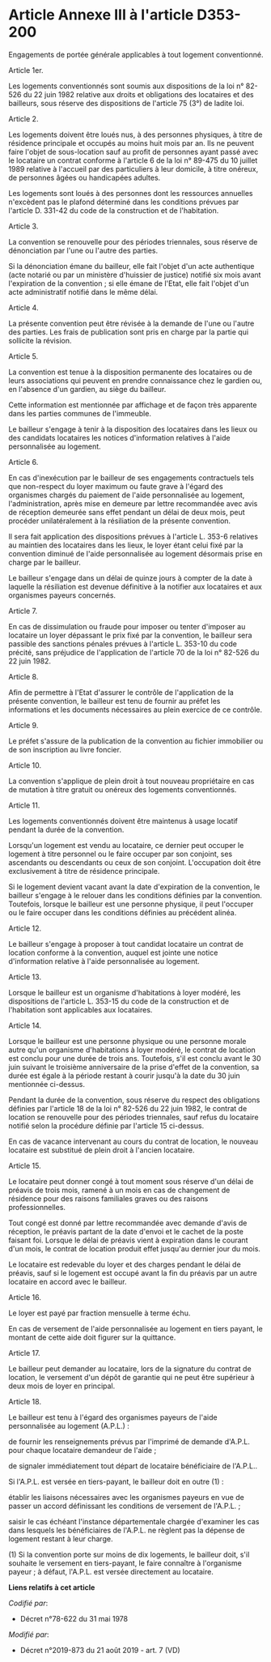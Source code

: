 # Article Annexe III à l'article D353-200

Engagements de portée générale applicables à tout logement conventionné.

Article 1er.

Les logements conventionnés sont soumis aux dispositions de la loi n° 82-526 du 22 juin 1982 relative aux droits et
obligations des locataires et des bailleurs, sous réserve des dispositions de l'article 75 (3°) de ladite loi.

Article 2.

Les logements doivent être loués nus, à des personnes physiques, à titre de résidence principale et occupés au moins huit
mois par an. Ils ne peuvent faire l'objet de sous-location sauf au profit de personnes ayant passé avec le locataire un
contrat conforme à l'article 6 de la loi n° 89-475 du 10 juillet 1989 relative à l'accueil par des particuliers à leur
domicile, à titre onéreux, de personnes âgées ou handicapées adultes.

Les logements sont loués à des personnes dont les ressources annuelles n'excèdent pas le plafond déterminé dans les
conditions prévues par l'article D. 331-42 du code de la construction et de l'habitation.

Article 3.

La convention se renouvelle pour des périodes triennales, sous réserve de dénonciation par l'une ou l'autre des parties.

Si la dénonciation émane du bailleur, elle fait l'objet d'un acte authentique (acte notarié ou par un ministère d'huissier de
justice) notifié six mois avant l'expiration de la convention ; si elle émane de l'Etat, elle fait l'objet d'un acte
administratif notifié dans le même délai.

Article 4.

La présente convention peut être révisée à la demande de l'une ou l'autre des parties. Les frais de publication sont pris en
charge par la partie qui sollicite la révision.

Article 5.

La convention est tenue à la disposition permanente des locataires ou de leurs associations qui peuvent en prendre
connaissance chez le gardien ou, en l'absence d'un gardien, au siège du bailleur.

Cette information est mentionnée par affichage et de façon très apparente dans les parties communes de l'immeuble.

Le bailleur s'engage à tenir à la disposition des locataires dans les lieux ou des candidats locataires les notices
d'information relatives à l'aide personnalisée au logement.

Article 6.

En cas d'inexécution par le bailleur de ses engagements contractuels tels que non-respect du loyer maximum ou faute grave à
l'égard des organismes chargés du paiement de l'aide personnalisée au logement, l'administration, après mise en demeure par
lettre recommandée avec avis de réception demeurée sans effet pendant un délai de deux mois, peut procéder unilatéralement à
la résiliation de la présente convention.

Il sera fait application des dispositions prévues à l'article L. 353-6 relatives au maintien des locataires dans les lieux,
le loyer étant celui fixé par la convention diminué de l'aide personnalisée au logement désormais prise en charge par le
bailleur.

Le bailleur s'engage dans un délai de quinze jours à compter de la date à laquelle la résiliation est devenue définitive à la
notifier aux locataires et aux organismes payeurs concernés.

Article 7.

En cas de dissimulation ou fraude pour imposer ou tenter d'imposer au locataire un loyer dépassant le prix fixé par la
convention, le bailleur sera passible des sanctions pénales prévues à l'article L. 353-10 du code précité, sans préjudice de
l'application de l'article 70 de la loi n° 82-526 du 22 juin 1982.

Article 8.

Afin de permettre à l'Etat d'assurer le contrôle de l'application de la présente convention, le bailleur est tenu de fournir
au préfet les informations et les documents nécessaires au plein exercice de ce contrôle.

Article 9.

Le préfet s'assure de la publication de la convention au fichier immobilier ou de son inscription au livre foncier.

Article 10.

La convention s'applique de plein droit à tout nouveau propriétaire en cas de mutation à titre gratuit ou onéreux des
logements conventionnés.

Article 11.

Les logements conventionnés doivent être maintenus à usage locatif pendant la durée de la convention.

Lorsqu'un logement est vendu au locataire, ce dernier peut occuper le logement à titre personnel ou le faire occuper par son
conjoint, ses ascendants ou descendants ou ceux de son conjoint. L'occupation doit être exclusivement à titre de résidence
principale.

Si le logement devient vacant avant la date d'expiration de la convention, le bailleur s'engage à le relouer dans les
conditions définies par la convention. Toutefois, lorsque le bailleur est une personne physique, il peut l'occuper ou le
faire occuper dans les conditions définies au précédent alinéa.

Article 12.

Le bailleur s'engage à proposer à tout candidat locataire un contrat de location conforme à la convention, auquel est jointe
une notice d'information relative à l'aide personnalisée au logement.

Article 13.

Lorsque le bailleur est un organisme d'habitations à loyer modéré, les dispositions de l'article L. 353-15 du code de la
construction et de l'habitation sont applicables aux locataires.

Article 14.

Lorsque le bailleur est une personne physique ou une personne morale autre qu'un organisme d'habitations à loyer modéré, le
contrat de location est conclu pour une durée de trois ans. Toutefois, s'il est conclu avant le 30 juin suivant le troisième
anniversaire de la prise d'effet de la convention, sa durée est égale à la période restant à courir jusqu'à la date du 30
juin mentionnée ci-dessus.

Pendant la durée de la convention, sous réserve du respect des obligations définies par l'article 18 de la loi n° 82-526 du
22 juin 1982, le contrat de location se renouvelle pour des périodes triennales, sauf refus du locataire notifié selon la
procédure définie par l'article 15 ci-dessus.

En cas de vacance intervenant au cours du contrat de location, le nouveau locataire est substitué de plein droit à l'ancien
locataire.

Article 15.

Le locataire peut donner congé à tout moment sous réserve d'un délai de préavis de trois mois, ramené à un mois en cas de
changement de résidence pour des raisons familiales graves ou des raisons professionnelles.

Tout congé est donné par lettre recommandée avec demande d'avis de réception, le préavis partant de la date d'envoi et le
cachet de la poste faisant foi. Lorsque le délai de préavis vient à expiration dans le courant d'un mois, le contrat de
location produit effet jusqu'au dernier jour du mois.

Le locataire est redevable du loyer et des charges pendant le délai de préavis, sauf si le logement est occupé avant la fin
du préavis par un autre locataire en accord avec le bailleur.

Article 16.

Le loyer est payé par fraction mensuelle à terme échu.

En cas de versement de l'aide personnalisée au logement en tiers payant, le montant de cette aide doit figurer sur la
quittance.

Article 17.

Le bailleur peut demander au locataire, lors de la signature du contrat de location, le versement d'un dépôt de garantie qui
ne peut être supérieur à deux mois de loyer en principal.

Article 18.

Le bailleur est tenu à l'égard des organismes payeurs de l'aide personnalisée au logement (A.P.L.) :

de fournir les renseignements prévus par l'imprimé de demande d'A.P.L. pour chaque locataire demandeur de l'aide ;

de signaler immédiatement tout départ de locataire bénéficiaire de l'A.P.L..

Si l'A.P.L. est versée en tiers-payant, le bailleur doit en outre (1) :

établir les liaisons nécessaires avec les organismes payeurs en vue de passer un accord définissant les conditions de
versement de l'A.P.L. ;

saisir le cas échéant l'instance départementale chargée d'examiner les cas dans lesquels les bénéficiaires de l'A.P.L. ne
règlent pas la dépense de logement restant à leur charge.

(1) Si la convention porte sur moins de dix logements, le bailleur doit, s'il souhaite le versement en tiers-payant, le faire
connaître à l'organisme payeur ; à défaut, l'A.P.L. est versée directement au locataire.

**Liens relatifs à cet article**

_Codifié par_:

  - Décret n°78-622 du 31 mai 1978

_Modifié par_:

  - Décret n°2019-873 du 21 août 2019 - art. 7 (VD)
